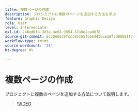 ```yaml
---
title: 複数ページの作成
description: プロジェクトに複数のページを追加する方法を学ぶ
feature: Graphic Design
role: User
level: Intermediate
exl-id: 248ed0f4-383a-4e08-9854-37a8e2cad878
source-git-commit: dc50e8039fccc85c65fbb6d436ce18f5d90b91f7
workflow-type: tm+mt
source-wordcount: '24'
ht-degree: 0%

---
```


# 複数ページの作成

プロジェクトに複数のページを追加する方法について説明します。

>[!VIDEO](https://video.tv.adobe.com/v/3420215?quality=12&learn=on&hidetitle=true)
